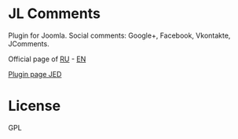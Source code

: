 # JL Comments
Plugin for Joomla. Social comments: Google+, Facebook, Vkontakte, JComments.

Official page of [RU](http://joomline.ru/rasshirenija/plugin/jlcomments.html) - [EN](http://joomline.org/extensions/scripts-other-developments/jlcomments.html)

[Plugin page JED](https://extensions.joomla.org/extension/jl-comments)

# License
GPL
